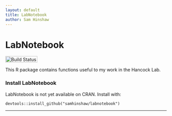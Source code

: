 ```yaml
---
layout: default
title: LabNotebook
author: Sam Hinshaw
---
```

# LabNotebook

<a href="https://travis-ci.org/samhinshaw/labnotebook">
  <img src="https://travis-ci.org/samhinshaw/labnotebook.svg?branch=master" alt="Build Status" style="width:100px;height:20px"/>
</a>

This R package contains functions useful to my work in the Hancock Lab.

### Install LabNotebook

LabNotebook is not yet available on CRAN. Install with:
```
devtools::install_github("samhinshaw/labnotebook")
```


********
